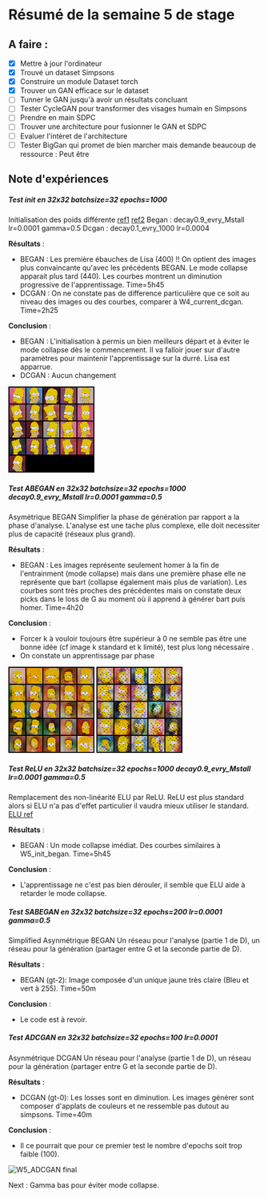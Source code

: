 # Résumé de la semaine 5 de stage


## A faire :

- [x]  Mettre à jour l'ordinateur
- [x]  Trouvé un dataset Simpsons
- [x]  Construire un module Dataset torch
- [x]  Trouver un GAN efficace sur le dataset
- [ ] Tunner le GAN jusqu'à avoir un résultats concluant
- [ ] Tester CycleGAN pour transformer des visages humain en Simpsons
- [ ] Prendre en main SDPC
- [ ] Trouver une architecture pour fusionner le GAN et SDPC
- [ ] Evaluer l'intèret de l'architecture
- [ ] Tester BigGan qui promet de bien marcher mais demande beaucoup de ressource : Peut être

## Note d'expériences

##### Test init en 32x32 batchsize=32 epochs=1000
Initialisation des poids différente [ref1](https://github.com/carpedm20/BEGAN-pytorch/issues/7) [ref2](https://stackoverflow.com/questions/49433936/how-to-initialize-weights-in-pytorch) 
Began : decay0.9_evry_Mstall  lr=0.0001 gamma=0.5
Dcgan : decay0.1_evry_1000 lr=0.0004

__Résultats__ :
  - BEGAN : Les première ébauches de Lisa (400) !! On optient des images plus convaincante qu'avec les précédents BEGAN. Le mode collapse apparait plus tard (440). Les courbes montrent un diminution progressive de l'apprentissage.
		Time=5h45
  - DCGAN : On ne constate pas de difference particulière que ce soit au niveau des images ou des courbes, comparer à W4_current_dcgan.
		Time=2h25
		
__Conclusion__ :
  - BEGAN : L'initialisation à permis un bien meilleurs départ et à éviter le mode collapse dès le commencement. Il va falloir jouer sur d'autre paramètres pour maintenir l'apprentissage sur la durré. Lisa est apparrue.
  - DCGAN : Aucun changement

![W5_began final](W5_init_began/final.png "BEGAN")


##### Test ABEGAN en 32x32 batchsize=32 epochs=1000 decay0.9_evry_Mstall  lr=0.0001 gamma=0.5
Asymètrique BEGAN
Simplifier la phase de génération par rapport a la phase d'analyse. L'analyse est une tache plus complexe, elle doit necessiter plus de capacité (réseaux plus grand). 

__Résultats__ :
  - BEGAN  : Les images représente seulement homer à la fin de l'entrainment (mode collapse) mais dans une première phase elle ne représente que bart (collapse également mais plus de variation). Les courbes sont très proches des précédentes mais on constate deux picks dans le loss de G au moment où il apprend à générer bart puis homer.
		Time=4h20
		
__Conclusion__ :
  - Forcer k à vouloir toujours être supérieur à 0 ne semble pas être une bonne idée (cf image k standard et k limité), test plus long nécessaire .
  - On constate un apprentissage par phase
  
![W5_began K_standard](W5_init_abegan/k_standard.png "k standard")
![W5_began K_limite](W5_init_abegan/k_limite.png "k limité")
  
##### Test ReLU en 32x32 batchsize=32 epochs=1000 decay0.9_evry_Mstall  lr=0.0001 gamma=0.5
Remplacement des non-linéarité ELU par ReLU. ReLU est plus standard alors si ELU n'a pas d'effet particulier il vaudra mieux utiliser le standard.
[ELU ref](https://arxiv.org/pdf/1511.07289.pdf)

__Résultats__ :
  - BEGAN : Un mode collapse imédiat. Des courbes similaires à W5_init_began. 
		Time=5h45
		
__Conclusion__ :
  - L'apprentissage ne c'est pas bien dérouler, il semble que ELU aide à retarder le mode collapse.

##### Test SABEGAN en 32x32 batchsize=32 epochs=200 lr=0.0001 gamma=0.5
Simplified Asynmétrique BEGAN
Un réseau pour l'analyse (partie 1 de D), un réseau pour la génération (partager entre G et la seconde partie de D).

__Résultats__ :
  - BEGAN (gt-2): Image composée d'un unique jaune très claire (Bleu et vert à 255). 
		Time=50m
		
__Conclusion__ :
  - Le code est à revoir.
  
##### Test ADCGAN en 32x32 batchsize=32 epochs=100 lr=0.0001 
Asynmétrique DCGAN
Un réseau pour l'analyse (partie 1 de D), un réseau pour la génération (partager entre G et la seconde partie de D).

__Résultats__ :
  - DCGAN (gt-0): Les losses sont en diminution. Les images générer sont composer d'applats de couleurs et ne ressemble pas dutout au simpsons. 
		Time=40m
		
__Conclusion__ :
  - Il ce pourrait que pour ce premier test le nombre d'epochs soit trop faible (100).
  
![W5_ADCGAN final](W5_arche_adcgan/final.png "ADCGAN")
  
  
Next : Gamma bas pour éviter mode collapse.

